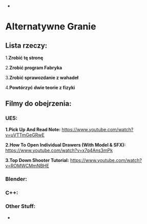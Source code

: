 *

# Alternatywne Granie

## Lista rzeczy:
1.**Zrobić tę stronę**

2.**Zrobić program Fabryka**

3.**Zrobić sprawozdanie z wahadeł**

4.**Powtórzyć dwie teorie z fizyki**

## Filmy do obejrzenia:

### UE5:
**1.Pick Up And Read Note:**
https://www.youtube.com/watch?v=uVTTmGeGRwE

**2.How To Open Individual Drawers (With Model & SFX):**\
https://www.youtube.com/watch?v=x7q4Ans3mPk

**3.Top Down Shooter Tutorial:**
https://www.youtube.com/watch?v=ROMWCMmNBHE

### Blender:

### C++:

### Other Stuff:

*
